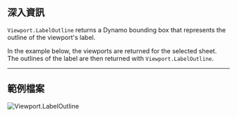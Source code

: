 ## 深入資訊
`Viewport.LabelOutline` returns a Dynamo bounding box that represents the outline of the viewport's label.

In the example below, the viewports are returned for the selected sheet. The outlines of the label are then returned with `Viewport.LabelOutline`.
___
## 範例檔案

![Viewport.LabelOutline](./Revit.Elements.Viewport.LabelOutline_img.jpg)
